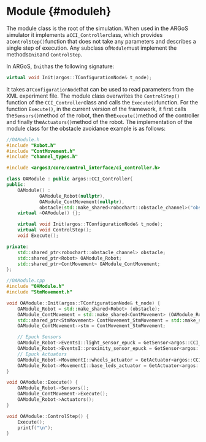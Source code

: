 # Module {#moduleh}

The module class is the root of the simulation. When used in the ARGoS simulator it implements a`CCI_Controller`class, which provides a`ControlStep()`function that does not take any parameters and describes a single step of execution. Any subclass of`Module`must implement the methods`Init`and `ControlStep`.

In ARGoS, `Init`has the following signature:

```cpp
virtual void Init(argos::TConfigurationNode& t_node);
```

It takes a`TConfigurationNode`that can be used to read parameters from the XML experiment file. The module class overwrites the `ControlStep()` function of the `CCI_Controller`class and calls the `Execute()`function. For the function `Execute()`, in the current version of the framework, it first calls the`Sensors()`method of the robot, then the`Execute()`method of the controller and finally the`Actuators()`method of the robot. The implementation of the module class for the obstacle avoidance example is as follows:

```cpp
//OAModule.h
#include "Robot.h"
#include "ContMovement.h"
#include "channel_types.h"

#include <argos3/core/control_interface/ci_controller.h>

class OAModule : public argos::CCI_Controller{
public:
    OAModule() :
            OAModule_Robot(nullptr),
            OAModule_ContMovement(nullptr),
            obstacle(std::make_shared<robochart::obstacle_channel>("obstacle")) {}
    virtual ~OAModule() {};

    virtual void Init(argos::TConfigurationNode& t_node);
    virtual void ControlStep();
    void Execute();

private:
    std::shared_ptr<robochart::obstacle_channel> obstacle;
    std::shared_ptr<Robot> OAModule_Robot;
    std::shared_ptr<ContMovement> OAModule_ContMovement;
};

//OAModule.cpp
#include "OAModule.h"
#include "StmMovement.h"

void OAModule::Init(argos::TConfigurationNode& t_node) {
    OAModule_Robot = std::make_shared<Robot> (obstacle);
    OAModule_ContMovement = std::make_shared<ContMovement> (OAModule_Robot, obstacle);
    std::shared_ptr<StmMovement> ContMovement_StmMovement = std::make_shared<StmMovement>(OAModule_Robot, OAModule_ContMovement, obstacle);
    OAModule_ContMovement->stm = ContMovement_StmMovement;

    // Epuck Sensors
    OAModule_Robot->EventsI::light_sensor_epuck = GetSensor<argos::CCI_EPuckLightSensor>("epuck_light");
    OAModule_Robot->EventsI::proximity_sensor_epuck = GetSensor<argos::CCI_EPuckProximitySensor>("epuck_proximity");
    // Epuck Actuators
    OAModule_Robot->MovementI::wheels_actuator = GetActuator<argos::CCI_EPuckWheelsActuator>("epuck_wheels");
    OAModule_Robot->MovementI::base_leds_actuator = GetActuator<argos::CCI_EPuckBaseLEDsActuator>("epuck_base_leds");
}

void OAModule::Execute() {
    OAModule_Robot->Sensors();
    OAModule_ContMovement->Execute();
    OAModule_Robot->Actuators();
}

void OAModule::ControlStep() {
    Execute();
    printf("\n");
}
```



